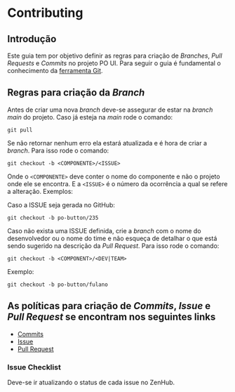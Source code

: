 # Contributing


## Introdução

Este guia tem por objetivo definir as regras para criação de *Branches*, *Pull Requests* e *Commits* no projeto PO UI.
Para seguir o guia é fundamental o conhecimento da [ferramenta Git](https://git-scm.com/book/en/v2).

## Regras para criação da *Branch*

Antes de criar uma nova *branch* deve-se assegurar de estar na *branch main* do projeto.
Caso já esteja na *main* rode o comando:

```
git pull
```

Se não retornar nenhum erro ela estará atualizada e é hora de criar a *branch*. Para isso rode o comando:

```
git checkout -b <COMPONENTE>/<ISSUE>
```

Onde o `<COMPONENTE>` deve conter o nome do componente e não o projeto onde ele se encontra. E a `<ISSUE>` é o número da ocorrência a qual se refere a alteração.
Exemplos:

Caso a ISSUE seja gerada no GitHub:
```
git checkout -b po-button/235
```

Caso não exista uma ISSUE definida, crie a *branch* com o nome do desenvolvedor ou o nome do time e não esqueça de detalhar o que está sendo sugerido na descrição da *Pull Request*. Para isso rode o comando:

```
git checkout -b <COMPONENT>/<DEV|TEAM>
```

Exemplo:

```
git checkout -b po-button/fulano
```

## As políticas para criação de *Commits*, *Issue* e *Pull Request* se encontram nos seguintes links

- [Commits](docs/PoliticasDeTrabalho/PoliticaDeCommit.md)
- [Issue](docs/PoliticasDeTrabalho/PoliticaDeIssue.md)
- [Pull Request](docs/PoliticasDeTrabalho/PoliticasDePullRequest.md)



### Issue Checklist

Deve-se ir atualizando o status de cada issue no ZenHub.

